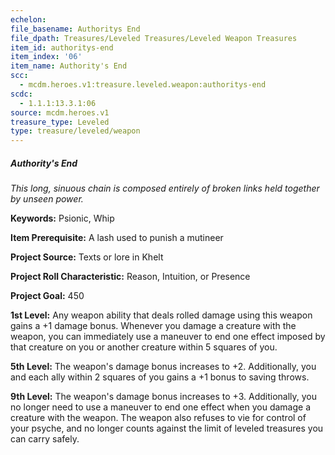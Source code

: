 ```yaml
---
echelon:
file_basename: Authoritys End
file_dpath: Treasures/Leveled Treasures/Leveled Weapon Treasures
item_id: authoritys-end
item_index: '06'
item_name: Authority's End
scc:
  - mcdm.heroes.v1:treasure.leveled.weapon:authoritys-end
scdc:
  - 1.1.1:13.3.1:06
source: mcdm.heroes.v1
treasure_type: Leveled
type: treasure/leveled/weapon
---
```


##### Authority's End

*This long, sinuous chain is composed entirely of broken links held together by unseen power.*

**Keywords:** Psionic, Whip

**Item Prerequisite:** A lash used to punish a mutineer

**Project Source:** Texts or lore in Khelt

**Project Roll Characteristic:** Reason, Intuition, or Presence

**Project Goal:** 450

**1st Level:** Any weapon ability that deals rolled damage using this weapon gains a +1 damage bonus. Whenever you damage a creature with the weapon, you can immediately use a maneuver to end one effect imposed by that creature on you or another creature within 5 squares of you.

**5th Level:** The weapon's damage bonus increases to +2. Additionally, you and each ally within 2 squares of you gains a +1 bonus to saving throws.

**9th Level:** The weapon's damage bonus increases to +3. Additionally, you no longer need to use a maneuver to end one effect when you damage a creature with the weapon. The weapon also refuses to vie for control of your psyche, and no longer counts against the limit of leveled treasures you can carry safely.
